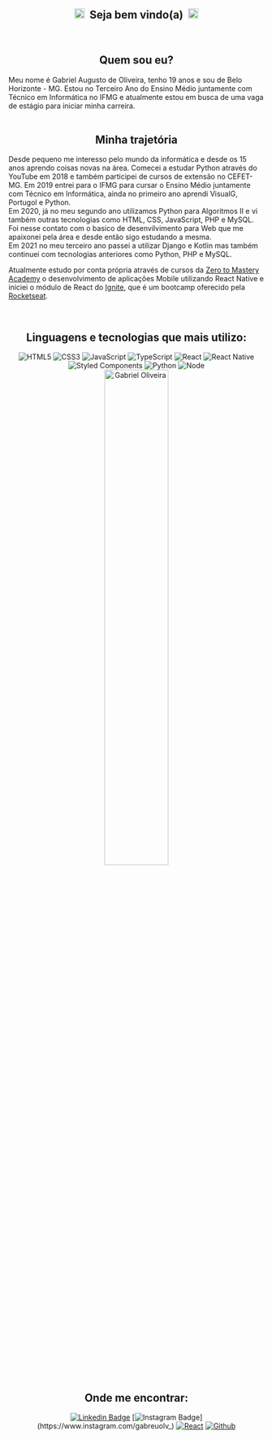 <h2 align="center">
  <img src="https://camo.githubusercontent.com/e8e7b06ecf583bc040eb60e44eb5b8e0ecc5421320a92929ce21522dbc34c891/68747470733a2f2f6d656469612e67697068792e636f6d2f6d656469612f6876524a434c467a6361737252346961377a2f67697068792e676966" width="30px" 
  style="
  width: 20px;
  height: 20px;
  margin-right: 5px;
  ">
  <strong>Seja bem vindo(a)</strong>
  <img src="https://camo.githubusercontent.com/e8e7b06ecf583bc040eb60e44eb5b8e0ecc5421320a92929ce21522dbc34c891/68747470733a2f2f6d656469612e67697068792e636f6d2f6d656469612f6876524a434c467a6361737252346961377a2f67697068792e676966" width="30px" 
  style="
  width: 20px;
  height: 20px;
  margin-left: 5px;
  ">
</h2>

</br>

<div>
  <h2 align="center"><strong>Quem sou eu?</strong></h2>
  Meu nome é Gabriel Augusto de Oliveira, tenho 19 anos e sou de Belo Horizonte - MG.
  Estou no Terceiro Ano do Ensino Médio juntamente com Técnico em Informática no IFMG e atualmente estou em busca de uma vaga de estágio para iniciar minha carreira.
</div>

</br>

<div>
  <h2 align="center"><strong>Minha trajetória </strong></h2>
  Desde pequeno me interesso pelo mundo da informática e desde os 15 anos aprendo coisas novas na área. Comecei a estudar Python através do YouTube em 2018 e também participei de cursos de extensão no CEFET-MG.
  Em 2019 entrei para o IFMG para cursar o Ensino Médio juntamente com Técnico em Informática, ainda no primeiro ano aprendi VisualG, Portugol e Python.</br> 
  Em 2020, já no meu segundo ano utilizamos Python para Algoritmos II e vi também outras tecnologias como HTML, CSS, JavaScript, PHP e MySQL. Foi nesse contato com o basico de desenvilvimento para Web que me apaixonei pela área e desde então sigo estudando a mesma.</br>
  Em 2021 no meu terceiro ano passei a utilizar Django e Kotlin mas também continuei com tecnologias anteriores como Python, PHP e MySQL.</br>
  <p>Atualmente estudo por conta própria através de cursos da <a href="https://zerotomastery.io/">Zero to Mastery Academy</a> o desenvolvimento de aplicações Mobile utilizando React Native e iniciei o módulo de React do <a href="https://www.rocketseat.com.br/ignite">Ignite</a>, que é um bootcamp oferecido pela <a href="https://www.rocketseat.com.br/">Rocketseat</a>.</p>
</div>

</br>

<div>
  <h2 align="center"><strong>Linguagens e tecnologias que mais utilizo: </strong></h2>
  <div align="center">

  ![HTML5](https://img.shields.io/badge/html%205-grey?style=for-the-badge&logo=html5&logoColor=white&labelColor=7159c1)
  ![CSS3](https://img.shields.io/badge/css%203-grey?style=for-the-badge&logo=css3&logoColor=white&labelColor=7159c1)
  ![JavaScript](https://img.shields.io/badge/-JavaScript-grey?style=for-the-badge&logo=javascript&logoColor=white&labelColor=7159c1)
  ![TypeScript](https://img.shields.io/badge/typescript-grey?style=for-the-badge&logo=typescript&logoColor=white&labelColor=7159c1)
  ![React](https://img.shields.io/badge/react-grey?style=for-the-badge&logo=react&logoColor=white&labelColor=7159c1)
  ![React Native](https://img.shields.io/badge/react%20native-grey?style=for-the-badge&logo=react&logoColor=white&labelColor=7159c1)
  ![Styled Components](https://img.shields.io/badge/styled%20components-grey?style=for-the-badge&logo=styled-components&logoColor=white&labelColor=7159c1)
  ![Python](https://img.shields.io/badge/-Python-grey?style=for-the-badge&logo=python&logoColor=white&labelColor=7159c1)
  ![Node](https://img.shields.io/badge/-node-grey?style=for-the-badge&logo=node.js&logoColor=white&labelColor=7159c1)
  <img width="50%" src="https://github-readme-stats.vercel.app/api/top-langs/?username=g4brieloliveira&layout=compact&theme=dark&show_icons=true&hide_border=true&title_color=7159c1&" alt="Gabriel Oliveira" />
  </div>
<div>

</br>

<div>
  <h2 align="center"><strong>Onde me encontrar: </strong></h2>
  <div align="center">

  [![Linkedin Badge](https://img.shields.io/badge/-LinkedIn-7159c1?style=flat-square&logo=Linkedin&logoColor=white&link=https://www.linkedin.com/in/g4brieloliveira/)](https://www.linkedin.com/in/g4brieloliveira/)
  [![Instagram Badge](https://img.shields.io/badge/-Instagram-7159c1?style=flat-square&labelColor=7159c1&logo=instagram&logoColor=white&link=https://www.instagram.com/gabreuolv_)](https://www.instagram.com/gabreuolv_)
  [![React](https://img.shields.io/badge/-Meu%20Currículo-7159c1?style=flat-square&labelColor=7159c1&logo=React&logoColor=white&link=https://g4brieloliveira.vercel.app)](https://g4brieloliveira.vercel.app)
  [![Github](https://img.shields.io/badge/-Github-7159c1?style=flat-square&labelColor=7159c1&logo=github&logoColor=white&link=https://github.com/g4brieloliveira)](https://github.com/g4brieloliveira)
  </div>
<div>
